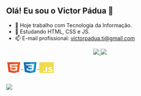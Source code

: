 ## Olá! Eu sou o Victor Pádua  👋

- 🔭  Hoje trabalho com Tecnologia da Informação.
- 🌱  Estudando HTML, CSS  e  JS.
- 📫  E-mail profissional: victorpadua.ti@gmail.com

<div align="center">
  <a href="https://github.com/victorpaduati">
  <img height="180em" src="https://github-readme-stats.vercel.app/api?username=victorpaduati&show_icons=true&theme=dark&include_all_commits=true&count_private=true"/>
  <img height="180em" src="https://github-readme-stats.vercel.app/api/top-langs/?username=victorpaduati&layout=compact&langs_count=7&theme=dark"/>
</div>

<div style="display: inline_block"><br>
  <img align="center" alt="Rafa-HTML" height="30" width="40" src="https://raw.githubusercontent.com/devicons/devicon/master/icons/html5/html5-original.svg">
  <img align="center" alt="Rafa-CSS" height="30" width="40" src="https://raw.githubusercontent.com/devicons/devicon/master/icons/css3/css3-original.svg">
  <img align="center" alt="Rafa-Js" height="30" width="40" src="https://raw.githubusercontent.com/devicons/devicon/master/icons/javascript/javascript-plain.svg">
</div>
  
  ##
  
<div>
  <a href="https://www.linkedin.com/in/victor-padua/" target="_blank"><img src="https://img.shields.io/badge/-LinkedIn-%230077B5?style=for-the-badge&logo=linkedin&logoColor=white" target="_blank"></a> 
</div>
